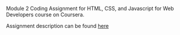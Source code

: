 Module 2 Coding Assignment for HTML, CSS, and Javascript for Web Developers course on Coursera.

Assignment description can be found [here](https://github.com/jhu-ep-coursera/fullstack-course4/blob/master/assignments/assignment2/Assignment-2.md)